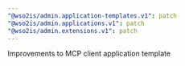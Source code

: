 ```yaml
---
"@wso2is/admin.application-templates.v1": patch
"@wso2is/admin.applications.v1": patch
"@wso2is/admin.extensions.v1": patch
---
```


Improvements to MCP client application template
